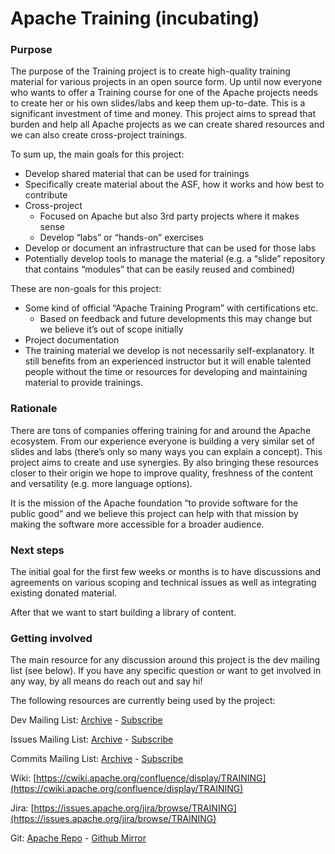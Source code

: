 Apache Training (incubating)
============================

### Purpose
The purpose of the Training project is to create high-quality training material for various projects in an open source form. Up until now everyone who wants to offer a Training course for one of the Apache projects needs to create her or his own slides/labs and keep them up-to-date. This is a significant investment of time and money. This project aims to spread that burden and help all Apache projects as we can create shared resources and we can also create cross-project trainings.

To sum up, the main goals for this project:

- Develop shared material that can be used for trainings
- Specifically create material about the ASF, how it works and how best to contribute
- Cross-project
    - Focused on Apache but also 3rd party projects where it makes sense
    - Develop “labs” or “hands-on” exercises
- Develop or document an infrastructure that can be used for those labs
- Potentially develop tools to manage the material (e.g. a “slide” repository that contains “modules” that can be easily reused and combined)

These are non-goals for this project:

- Some kind of official “Apache Training Program” with certifications etc.
    - Based on feedback and future developments this may change but we believe it’s out of scope initially
- Project documentation
- The training material we develop is not necessarily self-explanatory. It still benefits from an experienced instructor but it will enable talented people without the time or resources for developing and maintaining material to provide trainings.

### Rationale
There are tons of companies offering training for and around the Apache ecosystem. From our experience everyone is building a very similar set of slides and labs (there’s only so many ways you can explain a concept). This project aims to create and use synergies. By also bringing these resources closer to their origin we hope to improve quality, freshness of the content and versatility (e.g. more language options).

It is the mission of the Apache foundation “to provide software for the public good” and we believe this project can help with that mission by making the software more accessible for a broader audience.

### Next steps
The initial goal for the first few weeks or months is to have discussions and agreements on various scoping and technical issues as well as integrating existing donated material.

After that we want to start building a library of content.


### Getting involved

The main resource for any discussion around this project is the dev mailing list (see below). If you have any specific question or want to get involved in any way, by all means do reach out and say hi!

The following resources are currently being used by the project:

Dev Mailing List: [Archive](https://lists.apache.org/list.html?dev@training.apache.org)  -  [Subscribe](mailto:dev-subscribe@training.apache.org)

Issues Mailing List: [Archive](https://lists.apache.org/list.html?issues@training.apache.org)  -  [Subscribe](mailto:issues-subscribe@training.apache.org)

Commits Mailing List: [Archive](https://lists.apache.org/list.html?commits@training.apache.org)  -  [Subscribe](mailto:commits-subscribe@training.apache.org)

Wiki: [https://cwiki.apache.org/confluence/display/TRAINING](https://cwiki.apache.org/confluence/display/TRAINING)

Jira: [https://issues.apache.org/jira/browse/TRAINING](https://issues.apache.org/jira/browse/TRAINING)

Git: [Apache Repo](https://gitbox.apache.org/repos/asf?p=incubator-training.git) - [Github Mirror](https://github.com/apache/incubator-training)